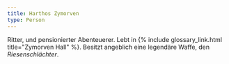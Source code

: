 ```yaml
---
title: Harthos Zymorven
type: Person
---
```


Ritter, und pensionierter Abenteuerer. Lebt in {% include glossary_link.html title="Zymorven Hall"
%}. Besitzt angeblich eine legendäre Waffe, den *Riesenschlächter*.
